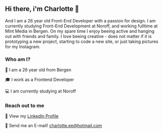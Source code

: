 ## Hi there, i'm Charlotte 👋
And I am a 26 year old Front-End Developer with a passion for design. I am currently studying Front-End Development at Noroff, and working fulltime at Mint Media in Bergen. On my spare time I enjoy beeing active and hanging out with friends and family. I love beeing creative - does not matter if it is prototyping a new project, starting to code a new site, or just taking pictures for my Instagram.


### Who am I?
👩 I am a 26 year old from Bergen 

🎓 I work as a Frontend Developer 

💻 I am currently studying at Noroff



### Reach out to me
💼 View my [LinkedIn Profile](https://www.linkedin.com/in/charlotte-essajee-67aa39226/)

📧 Send me an E-mail! charlotte.ee@hotmail.com


<!--
**CharlotteEssajee/CharlotteEssajee** is a ✨ _special_ ✨ repository because its `README.md` (this file) appears on your GitHub profile.

Here are some ideas to get you started:

- 🔭 I’m currently working on ...
- 🌱 I’m currently learning ...
- 👯 I’m looking to collaborate on ...
- 🤔 I’m looking for help with ...
- 💬 Ask me about ...
- 📫 How to reach me: ...
- 😄 Pronouns: ...
- ⚡ Fun fact: ...
-->
